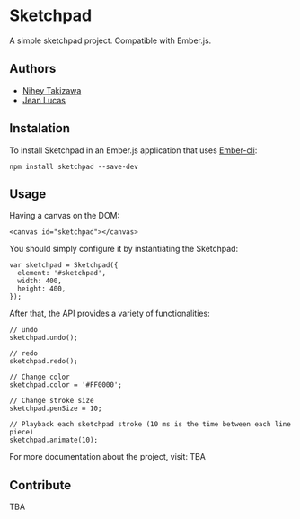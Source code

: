 # Sketchpad
A simple sketchpad project. Compatible with Ember.js.

## Authors
- [Nihey Takizawa](https://github.com/nihey)
- [Jean Lucas](https://github.com/jeanleonino)

## Instalation
To install Sketchpad in an Ember.js application that uses [Ember-cli](https://github.com/stefanpenner/ember-cli):
```
npm install sketchpad --save-dev
```

## Usage

Having a canvas on the DOM:
```
<canvas id="sketchpad"></canvas>
```
You should simply configure it by instantiating the Sketchpad:
```
var sketchpad = Sketchpad({
  element: '#sketchpad',
  width: 400,
  height: 400,
});
```
After that, the API provides a variety of functionalities:
```
// undo
sketchpad.undo();

// redo
sketchpad.redo();

// Change color
sketchpad.color = '#FF0000';

// Change stroke size
sketchpad.penSize = 10;

// Playback each sketchpad stroke (10 ms is the time between each line piece)
sketchpad.animate(10);
```

For more documentation about the project, visit: TBA

## Contribute

TBA
